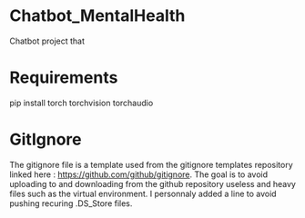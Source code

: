 # Chatbot_MentalHealth
Chatbot project that

# Requirements

pip install torch torchvision torchaudio

# GitIgnore

The gitignore file is a template used from the gitignore templates repository linked here : https://github.com/github/gitignore. The goal is to avoid uploading to and downloading from the github repository useless and heavy files such as the virtual environment. I personnaly added a line to avoid pushing recuring .DS_Store files.